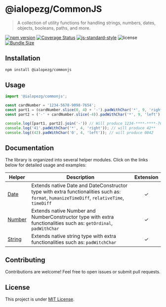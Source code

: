 # @ialopezg/CommonJS

> A collection of utility functions for handling strings, numbers, dates, objects, booleans, paths,
> and more.

[![npm version](https://img.shields.io/npm/v/@ialopezg/commonjs)](https://www.npmjs.com/package/@ialopezg/commonjs)
[![Coverage Status](https://coveralls.io/repos/github/ialopezg/CommonJS/badge.svg?branch=main)](https://coveralls.io/github/ialopezg/CommonJS?branch=main)
[![js-standard-style](https://img.shields.io/badge/code%20style-standard-brightgreen.svg)](http://standardjs.com)
![license](https://img.shields.io/npm/l/@ialopezg/commonjs)
[![Bundle Size](https://img.shields.io/bundlephobia/min/@ialopezg/commonjs)](https://bundlephobia.com/result?p=my-awesome-lib)

## Installation

```bash
npm install @ialopezg/commonjs
```

## Usage

```javascript
import '@ialopezg/commonjs';

const cardNumber = '1234-5678-9098-7654';
const part1 = (cardNumber.slice(0, 4) + '-').padWithChar('*', 9, 'right');
const part2 = ('-' + cardNumber.slice(-4)).padWithChar('*', 9, 'left');

console.log([part1, part2].join('-')) // Will produce 1234-****-****-7654
console.log('41'.padWithChar('*', 4, 'right')); // will produce 42**
console.log((42).padWithChar('0', 4, 'left')); // will produce 0042
```

## Documentation

The library is organized into several helper modules. Click on the links below for detailed usage
and examples:

| Helper                           | Description                                                                                                                               | Extension |
|----------------------------------|-------------------------------------------------------------------------------------------------------------------------------------------|:---------:|
| [Date](docs/helpers/date.md)     | Extends native Date and DateConstructor type with extra functionalities such as: `format`, `humanizeTimeDiff`, `relativeTime`, `timeDiff` |  &check;  |
| [Number](docs/helpers/number.md) | Extends native Number and NumberConstructor type with extra functionalities such as: `getOrdinal`, `padWithChar`                          |  &check;  |
| [String](docs/helpers/string.md) | Extends native string type with extra functionalities such as: `padWitchChar`                                                             |  &check;  |

## Contributing

Contributions are welcome! Feel free to open issues or submit pull requests.

## License

This project is under [MIT License](LICENSE).
